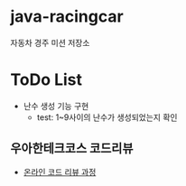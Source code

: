 # java-racingcar

자동차 경주 미션 저장소
# ToDo List
- 난수 생성 기능 구현
  - test: 1~9사이의 난수가 생성되었는지 확인

## 우아한테크코스 코드리뷰

- [온라인 코드 리뷰 과정](https://github.com/woowacourse/woowacourse-docs/blob/master/maincourse/README.md)
